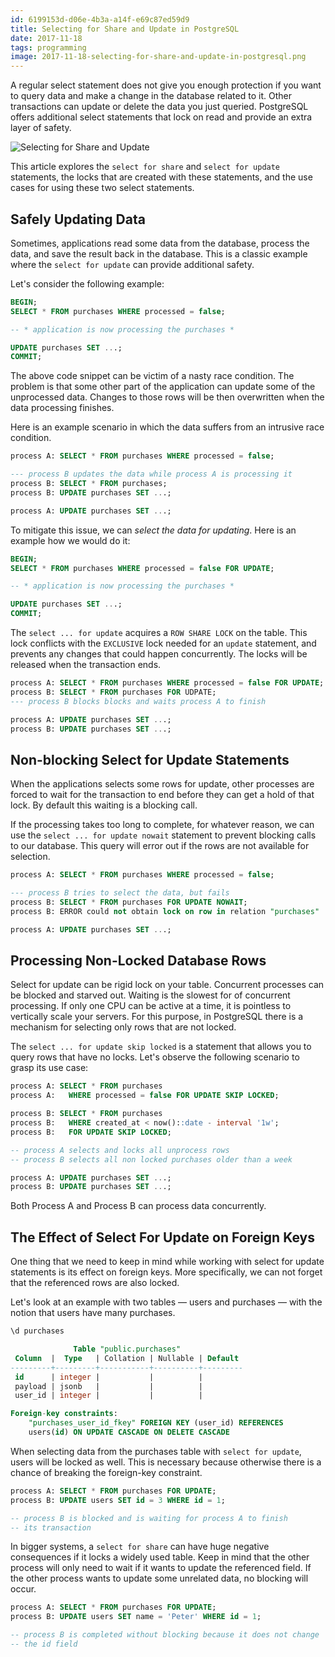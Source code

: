 ```yaml
---
id: 6199153d-d06e-4b3a-a14f-e69c87ed59d9
title: Selecting for Share and Update in PostgreSQL
date: 2017-11-18
tags: programming
image: 2017-11-18-selecting-for-share-and-update-in-postgresql.png
---
```



A regular select statement does not give you enough protection if you want to
query data and make a change in the database related to it. Other transactions
can update or delete the data you just queried. PostgreSQL offers additional
select statements that lock on read and provide an extra layer of safety.

![Selecting for Share and Update](http://maxpixel.freegreatpicture.com/static/photo/640/Namibia-Elephant-African-Bush-Elephant-Africa-84186.jpg)

This article explores the `select for share` and `select for update` statements,
the locks that are created with these statements, and the use cases for using
these two select statements.

## Safely Updating Data

Sometimes, applications read some data from the database, process the data, and
save the result back in the database. This is a classic example where the
`select for update` can provide additional safety.

Let's consider the following example:

``` sql
BEGIN;
SELECT * FROM purchases WHERE processed = false;

-- * application is now processing the purchases *

UPDATE purchases SET ...;
COMMIT;
```

The above code snippet can be victim of a nasty race condition. The problem is
that some other part of the application can update some of the unprocessed data.
Changes to those rows will be then overwritten when the data processing
finishes.

Here is an example scenario in which the data suffers from an intrusive race
condition.

``` sql
process A: SELECT * FROM purchases WHERE processed = false;

--- process B updates the data while process A is processing it
process B: SELECT * FROM purchases;
process B: UPDATE purchases SET ...;

process A: UPDATE purchases SET ...;
```

To mitigate this issue, we can _select the data for updating_. Here is an
example how we would do it:

``` sql
BEGIN;
SELECT * FROM purchases WHERE processed = false FOR UPDATE;

-- * application is now processing the purchases *

UPDATE purchases SET ...;
COMMIT;
```

The `select ... for update` acquires a `ROW SHARE LOCK` on the table. This lock
conflicts with the `EXCLUSIVE` lock needed for an `update` statement, and
prevents any changes that could happen concurrently. The locks will be released
when the transaction ends.

``` sql
process A: SELECT * FROM purchases WHERE processed = false FOR UPDATE;
process B: SELECT * FROM purchases FOR UDPATE;
--- process B blocks blocks and waits process A to finish

process A: UPDATE purchases SET ...;
process B: UPDATE purchases SET ...;
```

## Non-blocking Select for Update Statements

When the applications selects some rows for update, other processes are forced
to wait for the transaction to end before they can get a hold of that lock. By
default this waiting is a blocking call.

If the processing takes too long to complete, for whatever reason, we can use
the `select ... for update nowait` statement to prevent blocking calls to our
database. This query will error out if the rows are not available for selection.

``` sql
process A: SELECT * FROM purchases WHERE processed = false;

--- process B tries to select the data, but fails
process B: SELECT * FROM purchases FOR UPDATE NOWAIT;
process B: ERROR could not obtain lock on row in relation "purchases"

process A: UPDATE purchases SET ...;
```

## Processing Non-Locked Database Rows

Select for update can be rigid lock on your table. Concurrent processes can be
blocked and starved out. Waiting is the slowest for of concurrent processing.
If only one CPU can be active at a time, it is pointless to vertically scale
your servers. For this purpose, in PostgreSQL there is a mechanism for selecting
only rows that are not locked.

The `select ... for update skip locked` is a statement that allows you to query
rows that have no locks. Let's observe the following scenario to grasp its use
case:

``` sql
process A: SELECT * FROM purchases
process A:   WHERE processed = false FOR UPDATE SKIP LOCKED;

process B: SELECT * FROM purchases
process B:   WHERE created_at < now()::date - interval '1w';
process B:   FOR UPDATE SKIP LOCKED;

-- process A selects and locks all unprocess rows
-- process B selects all non locked purchases older than a week

process A: UPDATE purchases SET ...;
process B: UPDATE purchases SET ...;
```

Both Process A and Process B can process data concurrently.

## The Effect of Select For Update on Foreign Keys

One thing that we need to keep in mind while working with select for update
statements is its effect on foreign keys. More specifically, we can not forget
that the referenced rows are also locked.

Let's look at an example with two tables — users and purchases — with the notion
that users have many purchases.

``` sql
\d purchases

              Table "public.purchases"
 Column  |  Type   | Collation | Nullable | Default
---------+---------+-----------+----------+---------
 id      | integer |           |          |
 payload | jsonb   |           |          |
 user_id | integer |           |          |

Foreign-key constraints:
    "purchases_user_id_fkey" FOREIGN KEY (user_id) REFERENCES
    users(id) ON UPDATE CASCADE ON DELETE CASCADE
```

When selecting data from the purchases table with `select for update`, users
will be locked as well. This is necessary because otherwise there is a chance of
breaking the foreign-key constraint.

``` sql
process A: SELECT * FROM purchases FOR UPDATE;
process B: UPDATE users SET id = 3 WHERE id = 1;

-- process B is blocked and is waiting for process A to finish
-- its transaction
```

In bigger systems, a `select for share` can have huge negative consequences if
it locks a widely used table. Keep in mind that the other process will only need
to wait if it wants to update the referenced field. If the other process wants
to update some unrelated data, no blocking will occur.

``` sql
process A: SELECT * FROM purchases FOR UPDATE;
process B: UPDATE users SET name = 'Peter' WHERE id = 1;

-- process B is completed without blocking because it does not change
-- the id field
```
